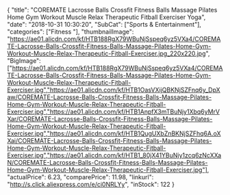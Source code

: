 {
	"title": "COREMATE Lacrosse Balls Crossfit Fitness Balls Massage Pilates Home Gym Workout Muscle Relax Therapeutic Fitball Exerciser Yoga",
	"date": "2018-10-31 10:30:20",
	"SubCat": ["Sports & Entertainment"],
	"categories": ["Fitness "],
	"thumbnailImage": "https://ae01.alicdn.com/kf/HTB188RgX79WBuNjSspeq6yz5VXa4/COREMATE-Lacrosse-Balls-Crossfit-Fitness-Balls-Massage-Pilates-Home-Gym-Workout-Muscle-Relax-Therapeutic-Fitball-Exerciser.jpg_220x220.jpg",
	"BigImage": ["https://ae01.alicdn.com/kf/HTB188RgX79WBuNjSspeq6yz5VXa4/COREMATE-Lacrosse-Balls-Crossfit-Fitness-Balls-Massage-Pilates-Home-Gym-Workout-Muscle-Relax-Therapeutic-Fitball-Exerciser.jpg","https://ae01.alicdn.com/kf/HTB1OasVXijQBKNjSZFnq6y_DpXaw/COREMATE-Lacrosse-Balls-Crossfit-Fitness-Balls-Massage-Pilates-Home-Gym-Workout-Muscle-Relax-Therapeutic-Fitball-Exerciser.jpg","https://ae01.alicdn.com/kf/HTB1AnpfX3mTBuNjy1Xbq6yMrVXar/COREMATE-Lacrosse-Balls-Crossfit-Fitness-Balls-Massage-Pilates-Home-Gym-Workout-Muscle-Relax-Therapeutic-Fitball-Exerciser.jpg","https://ae01.alicdn.com/kf/HTB1QugUXbZnBKNjSZFhq6A.oXXai/COREMATE-Lacrosse-Balls-Crossfit-Fitness-Balls-Massage-Pilates-Home-Gym-Workout-Muscle-Relax-Therapeutic-Fitball-Exerciser.jpg","https://ae01.alicdn.com/kf/HTB1_80jX41YBuNjy1zcq6zNcXXaN/COREMATE-Lacrosse-Balls-Crossfit-Fitness-Balls-Massage-Pilates-Home-Gym-Workout-Muscle-Relax-Therapeutic-Fitball-Exerciser.jpg"],
	"actualPrice": 6.23,
	"comparePrice": 11.98,
	"linkurl": "http://s.click.aliexpress.com/e/ci0NRLYy",
	"inStock": 122
}
